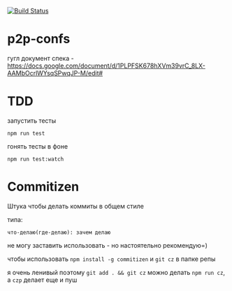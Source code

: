 [![Build Status](http://img.shields.io/travis/spb-frontend/p2p-confs.svg?style=flat-square)](https://travis-ci.org/spb-frontend/p2p-confs)

# p2p-confs 
гугл документ спека - https://docs.google.com/document/d/1PLPFSK678hXVm39vrC_8LX-AAMbOcrlWYsqSPwqJP-M/edit#

# TDD
запустить тесты
```
npm run test
```

гонять тесты в фоне	
```
npm run test:watch
```

# Commitizen
Штука чтобы делать коммиты в общем стиле

типа:
```
что-делаю(где-делаю): зачем делаю
```

не могу заставить использовать - но настоятельно рекомендую=)

чтобы использовать `npm install -g commitizen` и `git cz` в папке репы

я очень ленивый поэтому `git add . && git cz` можно делать `npm run cz`, а `czp` делает еще и пуш
